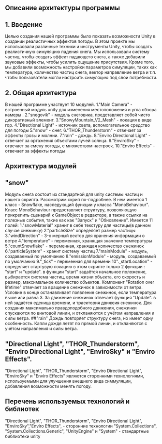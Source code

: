 ## Описание архитектуры программы
## 1. Введение 
Целью создания нашей программы было показать возможности Unity в создании реалистичных эффектов погоды. В этом проекте мы использовали различные техники и инструменты Unity, чтобы создать реалистичную симуляцию падения снега. Мы использовали систему частиц, чтобы создать эффект падающего снега, а также добавили звуковые эффекты, чтобы усилить ощущение присутствия. Кроме того, мы добавили возможность настройки параметров симуляции, таких как температура, количество частиц снега, вектор направление ветра и т.п. чтобы пользователи могли настроить симуляцию под свои потребности.
## 2. Общая архитектура
В нашей программе участвует 10 модулей. 
1."Main Camera" - встроенный модуль unity для изменения местоположения и угла обзора камеры .
2."snegovik" - модель снеговика, представляет собой чисто дикоративный элемент.
3."SnowyMountain_V2_Mesh" - локация в виде гор.
4."Directional Light" - источник света, вспомогательное средство для погоды
5."snow" - снег.
6."THOR_Thunderstorm" - отвечает за эффекты грозы и молнии.
7."rain" - дождь.
8."Enviro Directional Light" - отвечает за ортажения объектами лучей солнца.
9."EnviroSky" - отвечает за смену погоды, с множеством настроек.
10."Enviro Effects" - отвечает за эффекты погоды
## Архитектура модулей
## "snow"
Модуль снега состоит из стандартной для unity системы частиц и нашего скрипта. 
Рассмотрим скрип по-подробнее.
В нем имеется 1 класс - Snowflake, наследующий функции у класса "MonoBehaviour". Класс MonoBehaviour предоставляет структуру, позволяющую прикрепить сценарий к GameObject в редакторе, а также ссылки на полезные события, такие как как "Запуск" и "Обновление".
Имеется 11 полей:
1."snowMaterial" хранит в себе текстуру для частицы(в данном случае снежинку)
2."particleSize" определяет размер частицы
3."windDirection" - 3-х мерный вектор для хранения информации о ветре 
4."temperature" - переменная, хранящая значение температуры 
5."countSnowflake" - переменная, хранящая количество снежинок
6."particleSystem" - хранит систему частиц 
7."mainModule" - модуль, создаваемый по умолчанию
8."emissionModule" - модуль, создаваемый по умолчанию
9."_tick" - переменная для времени 
10"._startLocation" - определяет стартувую локацию 
в этом скрипте только 2 функции : "start" и "update".
в функции "start" задаётся начальное положение, выбирается система частиц, время жизни объекта, его скорость и размер, максимальное количество объектов.
Компонент "Rotation over lifetime" отвечает за вращение снежинок в зависимости от ветра. Условие в конце останавливает появление снежинок, если температура выше или равна 3.
За движение снежинок отвечает функция "Update". 
в ней задаётся еденица времени, и траектория движеия снежинок. Для создания максимально правдоподобного движения, снежинки спускаются по винтовой линии, и откланяются с учётом направления и силы ветра.
##"rain"
Дождь повторяет структуру снега, но имеет одну особенность. Капли дождя летят по прямой линии, и откланяются с учётом направления и силы ветра.
## "Directional Light", "THOR_Thunderstorm", "Enviro Directional Light", "EnviroSky" и "Enviro Effects".
"Directional Light", "THOR_Thunderstorm", "Enviro Directional Light", "EnviroSky" и "Enviro Effects" являются сторонними технологиями, используемыми для улучшения внещнего вида симмуляции, добавления возможности менять погоду. 
## Перечень используемых технологий и библиотек
"Directional Light", "THOR_Thunderstorm", "Enviro Directional Light", "EnviroSky","Enviro Effects", - сторонние технологии 
"System.Collections", "System.Collections.Generic", "UnityEngine" и "System" - стандартные библиотеки unity 
